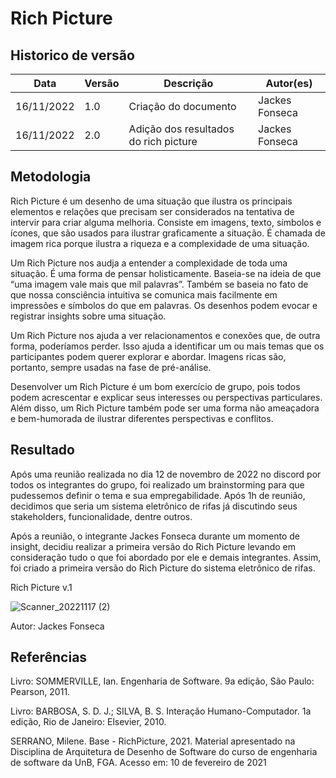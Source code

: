 # Rich Picture

## Historico de versão

|Data|Versão|Descrição|Autor(es)|
|----|------|---------|---------|
|16/11/2022| 1.0 |Criação do documento| Jackes Fonseca|
|16/11/2022| 2.0 |Adição dos resultados do rich picture| Jackes Fonseca|

## Metodologia

Rich Picture é um desenho de uma situação que ilustra os principais elementos e relações que precisam ser considerados na tentativa de intervir para criar alguma melhoria. Consiste em imagens, texto, símbolos e ícones, que são usados ​​para ilustrar graficamente a situação. É chamada de imagem rica porque ilustra a riqueza e a complexidade de uma situação.

Um Rich Picture nos audja a entender a complexidade de toda uma situação. É uma forma de pensar holisticamente. Baseia-se na ideia de que “uma imagem vale mais que mil palavras”. Também se baseia no fato de que nossa consciência intuitiva se comunica mais facilmente em impressões e símbolos do que em palavras. Os desenhos podem evocar e registrar insights sobre uma situação.

Um Rich Picture nos ajuda a ver relacionamentos e conexões que, de outra forma, poderíamos perder. Isso ajuda a identificar um ou mais temas que os participantes podem querer explorar e abordar. Imagens ricas são, portanto, sempre usadas na fase de pré-análise.

Desenvolver um Rich Picture é um bom exercício de grupo, pois todos podem acrescentar e explicar seus interesses ou perspectivas particulares. Além disso, um Rich Picture também pode ser uma forma não ameaçadora e bem-humorada de ilustrar diferentes perspectivas e conflitos.

## Resultado

Após uma reunião realizada no dia 12 de novembro de 2022 no discord por todos os integrantes do grupo, foi realizado um brainstorming para que pudessemos definir o tema e sua empregabilidade. Após 1h de reunião, decidimos que seria um sistema eletrônico de rifas já discutindo seus stakeholders, funcionalidade, dentre outros.

Após a reunião, o integrante Jackes Fonseca durante um momento de insight, decidiu realizar a primeira versão do Rich Picture levando em consideração tudo o que foi abordado por ele e demais integrantes. Assim, foi criado a primeira versão do Rich Picture do sistema eletrônico de rifas.

<figcaption>Rich Picture v.1</figcaption>

![Scanner_20221117 (2)](https://user-images.githubusercontent.com/53023400/202565777-f483b5f7-3e88-4730-a158-6e8d93b31bf5.jpg)

<figcaption>Autor: Jackes Fonseca</figcaption>


## Referências

Livro: SOMMERVILLE, Ian. Engenharia de Software. 9a edição, São Paulo: Pearson, 2011.

Livro: BARBOSA, S. D. J.; SILVA, B. S. Interação Humano-Computador. 1a edição, Rio de Janeiro: Elsevier, 2010.

SERRANO, Milene. Base - RichPicture, 2021. Material apresentado na Disciplina de Arquitetura de Desenho de Software do curso de engenharia de software da UnB, FGA. Acesso em: 10 de fevereiro de 2021